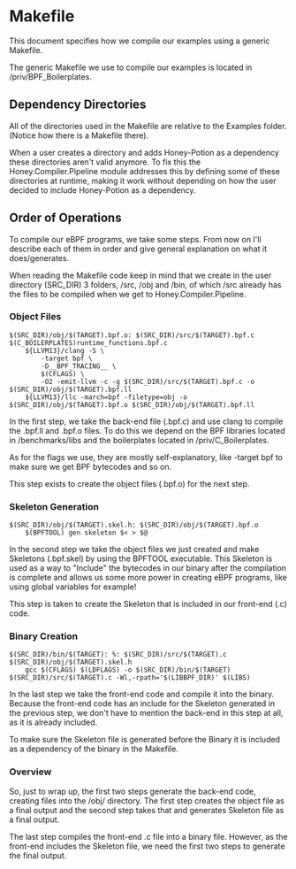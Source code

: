 # Makefile
This document specifies how we compile our examples using a generic Makefile.

The generic Makefile we use to compile our examples is located in /priv/BPF_Boilerplates. 

## Dependency Directories
All of the directories used in the Makefile are relative to the Examples folder. (Notice how there is a Makefile there). 

When a user creates a directory and adds Honey-Potion as a dependency these directories aren't valid anymore. To fix this the Honey.Compiler.Pipeline module addresses this by defining some of these directories at runtime, making it work without depending on how the user decided to include Honey-Potion as a dependency. 

## Order of Operations
To compile our eBPF programs, we take some steps. From now on I'll describe each of them in order and give general explanation on what it does/generates. 

When reading the Makefile code keep in mind that we create in the user directory (SRC_DIR) 3 folders, /src, /obj and /bin, of which /src already has the files to be compiled when we get to Honey.Compiler.Pipeline.

### Object Files

```
$(SRC_DIR)/obj/$(TARGET).bpf.o: $(SRC_DIR)/src/$(TARGET).bpf.c $(C_BOILERPLATES)runtime_functions.bpf.c
	${LLVM13}/clang -S \
	    -target bpf \
	    -D__BPF_TRACING__ \
	    $(CFLAGS) \
	    -O2 -emit-llvm -c -g $(SRC_DIR)/src/$(TARGET).bpf.c -o $(SRC_DIR)/obj/$(TARGET).bpf.ll
	${LLVM13}/llc -march=bpf -filetype=obj -o $(SRC_DIR)/obj/$(TARGET).bpf.o $(SRC_DIR)/obj/$(TARGET).bpf.ll
```

In the first step, we take the back-end file (.bpf.c) and use clang to compile the .bpf.ll and .bpf.o files. To do this we depend on the BPF libraries located in /benchmarks/libs and the boilerplates located in /priv/C_Boilerplates. 

As for the flags we use, they are mostly self-explanatory, like -target bpf to make sure we get BPF bytecodes and so on.

This step exists to create the object files (.bpf.o) for the next step.

### Skeleton Generation

```
$(SRC_DIR)/obj/$(TARGET).skel.h: $(SRC_DIR)/obj/$(TARGET).bpf.o
	$(BPFTOOL) gen skeleton $< > $@
```

In the second step we take the object files we just created and make Skeletons (.bpf.skel) by using the BPFTOOL executable. This Skeleton is used as a way to "Include" the bytecodes in our binary after the compilation is complete and allows us some more power in creating eBPF programs, like using global variables for example!

This step is taken to create the Skeleton that is included in our front-end (.c) code.

### Binary Creation

```
$(SRC_DIR)/bin/$(TARGET): %: $(SRC_DIR)/src/$(TARGET).c $(SRC_DIR)/obj/$(TARGET).skel.h
	gcc $(CFLAGS) $(LDFLAGS) -o $(SRC_DIR)/bin/$(TARGET) $(SRC_DIR)/src/$(TARGET).c -Wl,-rpath='$(LIBBPF_DIR)' $(LIBS)
```

In the last step we take the front-end code and compile it into the binary. Because the front-end code has an include for the Skeleton generated in the previous step, we don't have to mention the back-end in this step at all, as it is already included.  

To make sure the Skeleton file is generated before the Binary it is included as a dependency of the binary in the Makefile.

### Overview

So, just to wrap up, the first two steps generate the back-end code, creating files into the /obj/ directory. The first step creates the object file as a final output and the second step takes that and generates Skeleton file as a final output. 

The last step compiles the front-end .c file into a binary file. However, as the front-end includes the Skeleton file, we need the first two steps to generate the final output.

